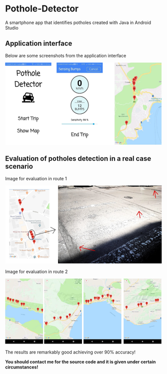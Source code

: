 # Pothole-Detector
A smartphone app that identifies potholes created with Java in Android Studio

## Application interface
Below are some screenshots from the application interface

<img src = "readmePics/interface.jpg"  width = 600>

## Evaluation of potholes detection in a real case scenario
Image for evaluation in route 1

<img src = "readmePics/evaluation1.jpg"  width = 600>

Image for evaluation in route 2

<img src = "readmePics/evaluation2.jpg"  width = 600>

The results are remarkably good achieving over 90% accuracy!

**You should contact me for the source code and it is given under certain circumstances!**
